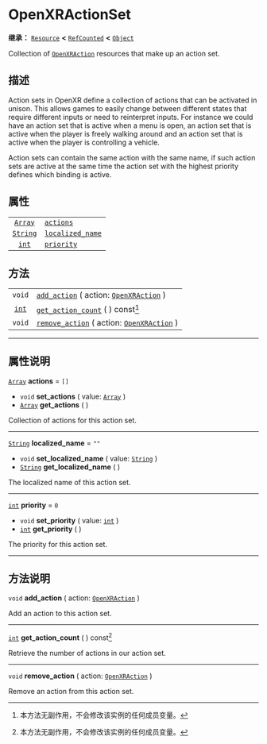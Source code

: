 <!-- ⚠ 请勿编辑本文件 ⚠ -->
<!-- 本文档使用脚本从 WeDot 引擎源码仓库生成。 -->
<!-- 生成脚本：https://github.com/WeDot-Engine/WeDot/tree/4.3/doc/tools/make_md.py； -->
<!-- 原文件：https://github.com/WeDot-Engine/WeDot/tree/4.3/modules/openxr/doc_classes/OpenXRActionSet.xml。 -->

<div id="_class_openxractionset"></div>

# OpenXRActionSet

**继承：** [`Resource`](class_resource.md) **<** [`RefCounted`](class_refcounted.md) **<** [`Object`](class_object.md)

Collection of [`OpenXRAction`](class_openxraction.md) resources that make up an action set.

## 描述

Action sets in OpenXR define a collection of actions that can be activated in unison. This allows games to easily change between different states that require different inputs or need to reinterpret inputs. For instance we could have an action set that is active when a menu is open, an action set that is active when the player is freely walking around and an action set that is active when the player is controlling a vehicle.

Action sets can contain the same action with the same name, if such action sets are active at the same time the action set with the highest priority defines which binding is active.

## 属性

|||
|:-:|:--|
| [`Array`](class_array.md)   | [`actions`](class_openxractionset.md#class_openxractionset_property_actions)               | ``[]`` |
| [`String`](class_string.md) | [`localized_name`](class_openxractionset.md#class_openxractionset_property_localized_name) | ``""`` |
| [`int`](class_int.md)       | [`priority`](class_openxractionset.md#class_openxractionset_property_priority)             | ``0``  |

## 方法

|||
|:-:|:--|
| `void`                | [`add_action`](class_openxractionset.md#class_openxractionset_method_add_action) ( action: [`OpenXRAction`](class_openxraction.md) )       |
| [`int`](class_int.md) | [`get_action_count`](class_openxractionset.md#class_openxractionset_method_get_action_count) ( ) const[^const]                             |
| `void`                | [`remove_action`](class_openxractionset.md#class_openxractionset_method_remove_action) ( action: [`OpenXRAction`](class_openxraction.md) ) |

<!-- rst-class:: classref-section-separator -->

---

## 属性说明

<div id="_class_openxractionset_property_actions"></div>

[`Array`](class_array.md) **actions** = ``[]`` <div id="class_openxractionset_property_actions"></div>

- `void` **set_actions** ( value: [`Array`](class_array.md) )
- [`Array`](class_array.md) **get_actions** ( )

Collection of actions for this action set.

<!-- rst-class:: classref-item-separator -->

---

<div id="_class_openxractionset_property_localized_name"></div>

[`String`](class_string.md) **localized_name** = ``""`` <div id="class_openxractionset_property_localized_name"></div>

- `void` **set_localized_name** ( value: [`String`](class_string.md) )
- [`String`](class_string.md) **get_localized_name** ( )

The localized name of this action set.

<!-- rst-class:: classref-item-separator -->

---

<div id="_class_openxractionset_property_priority"></div>

[`int`](class_int.md) **priority** = ``0`` <div id="class_openxractionset_property_priority"></div>

- `void` **set_priority** ( value: [`int`](class_int.md) )
- [`int`](class_int.md) **get_priority** ( )

The priority for this action set.

<!-- rst-class:: classref-section-separator -->

---

## 方法说明

<div id="_class_openxractionset_method_add_action"></div>

`void` **add_action** ( action: [`OpenXRAction`](class_openxraction.md) )<div id="class_openxractionset_method_add_action"></div>

Add an action to this action set.

<!-- rst-class:: classref-item-separator -->

---

<div id="_class_openxractionset_method_get_action_count"></div>

[`int`](class_int.md) **get_action_count** ( ) const[^const]<div id="class_openxractionset_method_get_action_count"></div>

Retrieve the number of actions in our action set.

<!-- rst-class:: classref-item-separator -->

---

<div id="_class_openxractionset_method_remove_action"></div>

`void` **remove_action** ( action: [`OpenXRAction`](class_openxraction.md) )<div id="class_openxractionset_method_remove_action"></div>

Remove an action from this action set.

[^virtual]: 本方法通常需要用户覆盖才能生效。
[^const]: 本方法无副作用，不会修改该实例的任何成员变量。
[^vararg]: 本方法除了能接受在此处描述的参数外，还能够继续接受任意数量的参数。
[^constructor]: 本方法用于构造某个类型。
[^static]: 调用本方法无需实例，可直接使用类名进行调用。
[^operator]: 本方法描述的是使用本类型作为左操作数的有效运算符。
[^bitfield]: 这个值是由下列位标志构成位掩码的整数。
[^void]: 无返回值。
